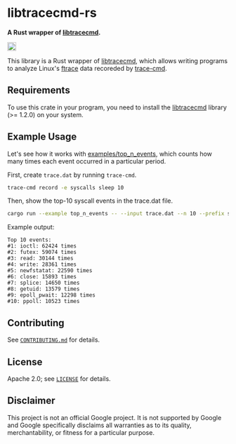 # libtracecmd-rs

**A Rust wrapper of [libtracecmd](https://github.com/rostedt/trace-cmd/tree/master/lib/trace-cmd).**

[<img alt="build status" src="https://img.shields.io/github/actions/workflow/status/google/libtracecmd-rs/build.yml?branch=main&style=for-the-badge" height="20">](https://github.com/google/libtracecmd-rs/actions?query=branch%3Amain)

This library is a Rust wrapper of [libtracecmd](https://www.trace-cmd.org/Documentation/libtracecmd/),
which allows writing programs to analyze Linux's [ftrace](https://docs.kernel.org/trace/ftrace.html)
data recoreded by [trace-cmd](https://github.com/rostedt/trace-cmd).

## Requirements

To use this crate in your program, you need to install the [libtracecmd](https://github.com/rostedt/trace-cmd) library (>= 1.2.0) on your system.

## Example Usage

Let's see how it works with [examples/top_n_events](https://github.com/google/libtracecmd-rs/blob/main/examples/top_n_events.rs),
which counts how many times each event occurred in a particular period.

First, create `trace.dat` by running `trace-cmd`.

```sh
trace-cmd record -e syscalls sleep 10
```

Then, show the top-10 syscall events in the trace.dat file.

```sh
cargo run --example top_n_events -- --input trace.dat --n 10 --prefix sys_enter_
```

Example output:

```
Top 10 events:
#1: ioctl: 62424 times
#2: futex: 59074 times
#3: read: 30144 times
#4: write: 28361 times
#5: newfstatat: 22590 times
#6: close: 15893 times
#7: splice: 14650 times
#8: getuid: 13579 times
#9: epoll_pwait: 12298 times
#10: ppoll: 10523 times
```

## Contributing

See [`CONTRIBUTING.md`](CONTRIBUTING.md) for details.

## License

Apache 2.0; see [`LICENSE`](LICENSE) for details.

## Disclaimer

This project is not an official Google project. It is not supported by
Google and Google specifically disclaims all warranties as to its quality,
merchantability, or fitness for a particular purpose.
